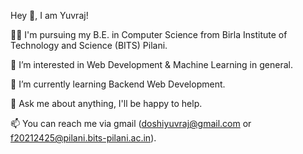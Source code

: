 Hey 👋, I am Yuvraj!

👨‍🎓 I'm pursuing my B.E. in Computer Science from Birla Institute of Technology and Science (BITS) Pilani.

💖 I’m interested in Web Development & Machine Learning in general.

🌱 I’m currently learning Backend Web Development. 

💬 Ask me about anything, I'll be happy to help.

📫 You can reach me via gmail (doshiyuvraj@gmail.com or f20212425@pilani.bits-pilani.ac.in).
